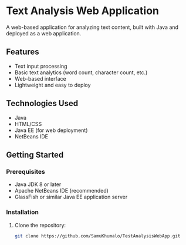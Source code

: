 # Text Analysis Web Application

A web-based application for analyzing text content, built with Java and deployed as a web application.

## Features

- Text input processing
- Basic text analytics (word count, character count, etc.)
- Web-based interface
- Lightweight and easy to deploy

## Technologies Used

- Java
- HTML/CSS
- Java EE (for web deployment)
- NetBeans IDE

## Getting Started

### Prerequisites

- Java JDK 8 or later
- Apache NetBeans IDE (recommended)
- GlassFish or similar Java EE application server

### Installation

1. Clone the repository:
   ```bash
   git clone https://github.com/SamuKhumalo/TestAnalysisWebApp.git
